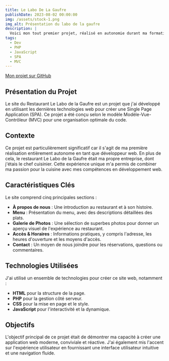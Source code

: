```yaml
---
title: Le Labo De La Gaufre
publishDate: 2023-08-02 00:00:00
img: /assets/stock-1.png
img_alt: Présentation du labo de la gaufre
description: |
  Voici mon tout premier projet, réalisé en autonomie durant ma formation de développeur web !
tags:
  - Dev
  - PHP
  - JavaScript
  - SPA
  - MVC
---
```


[Mon projet sur GitHub](https://github.com/YoanBuscail/Labo)

## Présentation du Projet

Le site du Restaurant Le Labo de la Gaufre est un projet que j'ai développé en utilisant les dernières technologies web pour créer une Single Page Application (SPA). Ce projet a été conçu selon le modèle Modèle-Vue-Contrôleur (MVC) pour une organisation optimale du code.

## Contexte

Ce projet est particulièrement significatif car il s'agit de ma première réalisation entièrement autonome en tant que développeur web. En plus de cela, le restaurant Le Labo de la Gaufre était ma propre entreprise, dont j'étais le chef cuisinier. Cette expérience unique m'a permis de combiner ma passion pour la cuisine avec mes compétences en développement web.

## Caractéristiques Clés

Le site comprend cinq principales sections :

- **À propos de nous** : Une introduction au restaurant et à son histoire.
- **Menu** : Présentation du menu, avec des descriptions détaillées des plats.
- **Galerie de Photos** : Une sélection de superbes photos pour donner un aperçu visuel de l'expérience au restaurant.
- **Accès & Horaires** : Informations pratiques, y compris l'adresse, les heures d'ouverture et les moyens d'accès.
- **Contact** : Un moyen de nous joindre pour les réservations, questions ou commentaires.

## Technologies Utilisées

J'ai utilisé un ensemble de technologies pour créer ce site web, notamment :

- **HTML** pour la structure de la page.
- **PHP** pour la gestion côté serveur.
- **CSS** pour la mise en page et le style.
- **JavaScript** pour l'interactivité et la dynamique.

## Objectifs

L'objectif principal de ce projet était de démontrer ma capacité à créer une application web moderne, conviviale et réactive. J'ai également mis l'accent sur l'expérience utilisateur en fournissant une interface utilisateur intuitive et une navigation fluide.

